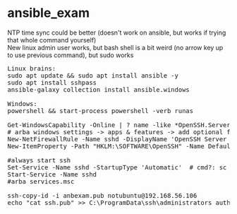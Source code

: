 # ansible_exam

NTP time sync could be better (doesn't work on ansible, but works if trying that whole command yourself)  
New linux admin user works, but bash shell is a bit weird  (no arrow key up to use previous command), but sudo works  

<pre>
Linux brains:
sudo apt update && sudo apt install ansible -y
sudo apt install sshpass
ansible-galaxy collection install ansible.windows

Windows:
powershell && start-process powershell -verb runas

Get-WindowsCapability -Online | ? name -like *OpenSSH.Server* | Add-WindowsCapability -Online
# arba windows settings -> apps & features -> add optional features -> "openssh server"
New-NetFirewallRule -Name sshd -DisplayName 'OpenSSH Server (sshd)' -Enabled True -Direction Inbound -Protocol TCP -Action Allow -LocalPort 22
New-ItemProperty -Path "HKLM:\SOFTWARE\OpenSSH" -Name DefaultShell -Value "C:\Windows\System32\WindowsPowerShell\v1.0\powershell.exe" -PropertyType String -Force

#always start ssh
Set-Service -Name sshd -StartupType 'Automatic'  # cmd?: sc config sshd start= auto
Start-Service -Name sshd
#arba services.msc

ssh-copy-id -i anbexam.pub notubuntu@192.168.56.106
echo "cat ssh.pub" >> C:\ProgramData\ssh\administrators_authorized_keys 
</pre>
